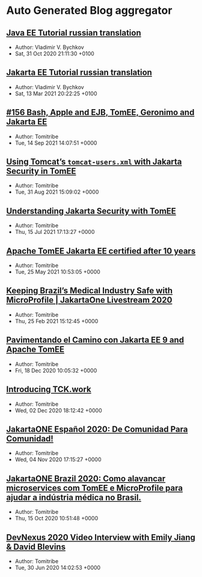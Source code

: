 # Auto Generated Blog aggregator
## [Java EE Tutorial russian translation](https://www.bychkov.name/java-ee-tutorial/)
  - Author: Vladimir V. Bychkov
  - Sat, 31 Oct 2020 21:11:30 +0100 
## [Jakarta EE Tutorial russian translation](https://www.bychkov.name/%D0%A3%D1%87%D0%B5%D0%B1%D0%BD%D0%B8%D0%BA%20Jakarta%20EE.pdf)
  - Author: Vladimir V. Bychkov
  - Sat, 13 Mar 2021 20:22:25 +0100 
## [#156 Bash, Apple and EJB, TomEE, Geronimo and Jakarta EE](https://www.tomitribe.com/blog/156-bash-apple-and-ejb-tomee-geronimo-and-jakarta-ee/)
  - Author: Tomitribe
  - Tue, 14 Sep 2021 14:07:51 +0000 
## [Using Tomcat’s `tomcat-users.xml` with Jakarta Security in TomEE](https://www.tomitribe.com/blog/using-tomcats-tomcat-users-xml-with-jakarta-security-in-tomee/)
  - Author: Tomitribe
  - Tue, 31 Aug 2021 15:09:02 +0000 
## [Understanding Jakarta Security with TomEE](https://www.tomitribe.com/blog/understanding-jakarta-security-with-tomee/)
  - Author: Tomitribe
  - Thu, 15 Jul 2021 17:13:27 +0000 
## [Apache TomEE Jakarta EE certified after 10 years](https://www.tomitribe.com/blog/apache-tomee-jakarta-ee-certified-after-10-years/)
  - Author: Tomitribe
  - Tue, 25 May 2021 10:53:05 +0000 
## [Keeping Brazil’s Medical Industry Safe with MicroProfile | JakartaOne Livestream 2020](https://www.tomitribe.com/blog/keeping-brazils-medical-industry-safe-with-microprofile-jakartaone-livestream-2020/)
  - Author: Tomitribe
  - Thu, 25 Feb 2021 15:12:45 +0000 
## [Pavimentando el Camino con Jakarta EE 9 and Apache TomEE](https://www.tomitribe.com/blog/pavimentando-el-camino-con-jakarta-ee-9-and-apache-tomee/)
  - Author: Tomitribe
  - Fri, 18 Dec 2020 10:05:32 +0000 
## [Introducing TCK.work](https://www.tomitribe.com/blog/introducing-tck-work/)
  - Author: Tomitribe
  - Wed, 02 Dec 2020 18:12:42 +0000 
## [JakartaONE Español 2020: De Comunidad Para Comunidad!](https://www.tomitribe.com/blog/jakartaone-espanol-2020-de-comunidad-para-comunidad/)
  - Author: Tomitribe
  - Wed, 04 Nov 2020 17:15:27 +0000 
## [JakartaONE Brazil 2020: Como alavancar microservices com TomEE e MicroProfile para ajudar a indústria médica no Brasil.](https://www.tomitribe.com/blog/como-alavancar-microservices-com-tomee-e-microprofile-para-ajudar-a-industria-medica-no-brasil/)
  - Author: Tomitribe
  - Thu, 15 Oct 2020 10:51:48 +0000 
## [DevNexus 2020 Video Interview with Emily Jiang &amp; David Blevins](https://www.tomitribe.com/blog/devnexus-interview-with-emily-jiang-david-blevins/)
  - Author: Tomitribe
  - Tue, 30 Jun 2020 14:02:53 +0000 
